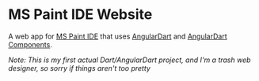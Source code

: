# MS Paint IDE Website

A web app for [MS Paint IDE](https://mspaint.shitprojects.download/) that uses [AngularDart](https://webdev.dartlang.org/angular) and [AngularDart Components](https://webdev.dartlang.org/components).

_Note: This is my first actual Dart/AngularDart project, and I'm a trash web designer, so sorry if things aren't too pretty_
